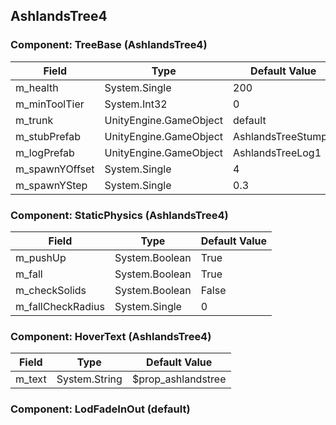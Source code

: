 ## AshlandsTree4

### Component: TreeBase (AshlandsTree4)

|Field|Type|Default Value|
|---|---|---|
|m_health|System.Single|200|
|m_minToolTier|System.Int32|0|
|m_trunk|UnityEngine.GameObject|default|
|m_stubPrefab|UnityEngine.GameObject|AshlandsTreeStump1|
|m_logPrefab|UnityEngine.GameObject|AshlandsTreeLog1|
|m_spawnYOffset|System.Single|4|
|m_spawnYStep|System.Single|0.3|

### Component: StaticPhysics (AshlandsTree4)

|Field|Type|Default Value|
|---|---|---|
|m_pushUp|System.Boolean|True|
|m_fall|System.Boolean|True|
|m_checkSolids|System.Boolean|False|
|m_fallCheckRadius|System.Single|0|

### Component: HoverText (AshlandsTree4)

|Field|Type|Default Value|
|---|---|---|
|m_text|System.String|$prop_ashlandstree|

### Component: LodFadeInOut (default)

